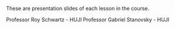 These are presentation slides of each lesson in the course. 

Professor Roy Schwartz - HUJI
Professor Gabriel Stanovsky - HUJI

